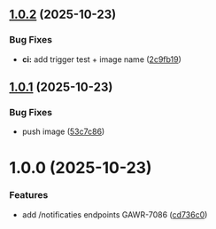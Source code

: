 ## [1.0.2](https://github.com/informatievlaanderen/basisregisters-notifications/compare/v1.0.1...v1.0.2) (2025-10-23)


### Bug Fixes

* **ci:** add trigger test + image name ([2c9fb19](https://github.com/informatievlaanderen/basisregisters-notifications/commit/2c9fb19896efc5888ea9b2cb125046e1030f3902))

## [1.0.1](https://github.com/informatievlaanderen/basisregisters-notifications/compare/v1.0.0...v1.0.1) (2025-10-23)


### Bug Fixes

* push image ([53c7c86](https://github.com/informatievlaanderen/basisregisters-notifications/commit/53c7c86df4d608b29cb9ec527f2e39ed1c197ba2))

# 1.0.0 (2025-10-23)


### Features

* add /notificaties endpoints GAWR-7086 ([cd736c0](https://github.com/informatievlaanderen/basisregisters-notifications/commit/cd736c074517fc3c7058be28689a62a4b3911477))
